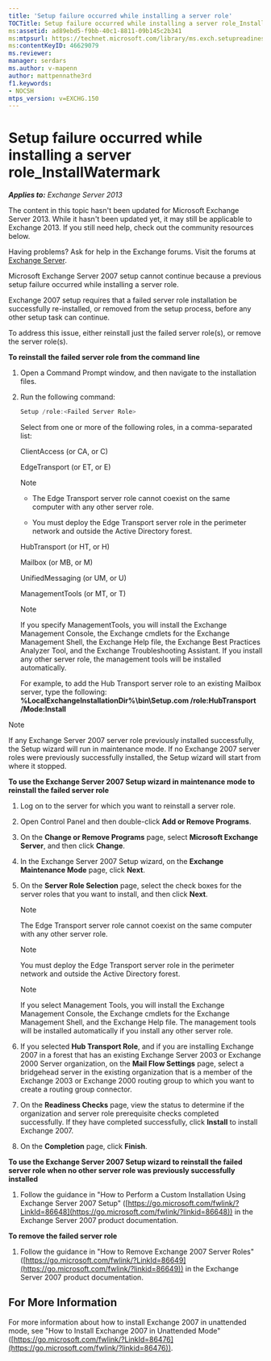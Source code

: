```yaml
---
title: 'Setup failure occurred while installing a server role'
TOCTitle: Setup failure occurred while installing a server role_InstallWatermark
ms:assetid: ad89ebd5-f9bb-40c1-8811-09b145c2b341
ms:mtpsurl: https://technet.microsoft.com/library/ms.exch.setupreadiness.installwatermark(v=EXCHG.150)
ms:contentKeyID: 46629079
ms.reviewer: 
manager: serdars
ms.author: v-mapenn
author: mattpennathe3rd
f1.keywords:
- NOCSH
mtps_version: v=EXCHG.150
---
```


# Setup failure occurred while installing a server role\_InstallWatermark

_**Applies to:** Exchange Server 2013_

The content in this topic hasn't been updated for Microsoft Exchange Server 2013. While it hasn't been updated yet, it may still be applicable to Exchange 2013. If you still need help, check out the community resources below.

Having problems? Ask for help in the Exchange forums. Visit the forums at [Exchange Server](https://go.microsoft.com/fwlink/p/?linkid=60612).

Microsoft Exchange Server 2007 setup cannot continue because a previous setup failure occurred while installing a server role.

Exchange 2007 setup requires that a failed server role installation be successfully re-installed, or removed from the setup process, before any other setup task can continue.

To address this issue, either reinstall just the failed server role(s), or remove the server role(s).

**To reinstall the failed server role from the command line**

1. Open a Command Prompt window, and then navigate to the installation files.

2. Run the following command:

    ```powershell
    Setup /role:<Failed Server Role>
    ```

    Select from one or more of the following roles, in a comma-separated list:

    ClientAccess (or CA, or C)

    EdgeTransport (or ET, or E)

    > [!NOTE]
    > - The Edge Transport server role cannot coexist on the same computer with any other server role.
    >
    > - You must deploy the Edge Transport server role in the perimeter network and outside the Active Directory forest.

    HubTransport (or HT, or H)

    Mailbox (or MB, or M)

    UnifiedMessaging (or UM, or U)

    ManagementTools (or MT, or T)

    > [!NOTE]
    > If you specify ManagementTools, you will install the Exchange Management Console, the Exchange cmdlets for the Exchange Management Shell, the Exchange Help file, the Exchange Best Practices Analyzer Tool, and the Exchange Troubleshooting Assistant. If you install any other server role, the management tools will be installed automatically.

    For example, to add the Hub Transport server role to an existing Mailbox server, type the following: **%LocalExchangeInstallationDir%\\bin\\Setup.com /role:HubTransport /Mode:Install**

> [!NOTE]
> If any Exchange Server&nbsp;2007 server role previously installed successfully, the Setup wizard will run in maintenance mode. If no Exchange 2007 server roles were previously successfully installed, the Setup wizard will start from where it stopped.

**To use the Exchange Server 2007 Setup wizard in maintenance mode to reinstall the failed server role**

1. Log on to the server for which you want to reinstall a server role.

2. Open Control Panel and then double-click **Add or Remove Programs**.

3. On the **Change or Remove Programs** page, select **Microsoft Exchange Server**, and then click **Change**.

4. In the Exchange Server 2007 Setup wizard, on the **Exchange Maintenance Mode** page, click **Next**.

5. On the **Server Role Selection** page, select the check boxes for the server roles that you want to install, and then click **Next**.

    > [!NOTE]
    > The Edge Transport server role cannot coexist on the same computer with any other server role.

    > [!NOTE]
    > You must deploy the Edge Transport server role in the perimeter network and outside the Active Directory forest.

    > [!NOTE]
    > If you select Management Tools, you will install the Exchange Management Console, the Exchange cmdlets for the Exchange Management Shell, and the Exchange Help file. The management tools will be installed automatically if you install any other server role.

6. If you selected **Hub Transport Role**, and if you are installing Exchange 2007 in a forest that has an existing Exchange Server 2003 or Exchange 2000 Server organization, on the **Mail Flow Settings** page, select a bridgehead server in the existing organization that is a member of the Exchange 2003 or Exchange 2000 routing group to which you want to create a routing group connector.

7. On the **Readiness Checks** page, view the status to determine if the organization and server role prerequisite checks completed successfully. If they have completed successfully, click **Install** to install Exchange 2007.

8. On the **Completion** page, click **Finish**.

**To use the Exchange Server 2007 Setup wizard to reinstall the failed server role when no other server role was previously successfully installed**

1. Follow the guidance in "How to Perform a Custom Installation Using Exchange Server 2007 Setup" ([https://go.microsoft.com/fwlink/?LinkId=86648](https://go.microsoft.com/fwlink/?linkid=86648)) in the Exchange Server 2007 product documentation.

**To remove the failed server role**

1. Follow the guidance in "How to Remove Exchange 2007 Server Roles" ([https://go.microsoft.com/fwlink/?LinkId=86649](https://go.microsoft.com/fwlink/?linkid=86649)) in the Exchange Server 2007 product documentation.

## For More Information

For more information about how to install Exchange 2007 in unattended mode, see "How to Install Exchange 2007 in Unattended Mode" ([https://go.microsoft.com/fwlink/?LinkId=86476](https://go.microsoft.com/fwlink/?linkid=86476)).
